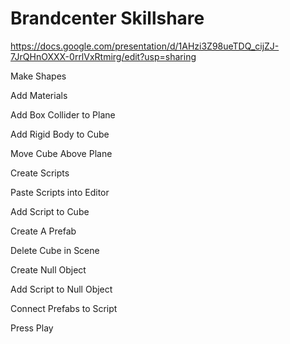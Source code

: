 # Brandcenter Skillshare

https://docs.google.com/presentation/d/1AHzi3Z98ueTDQ_cijZJ-7JrQHnOXXX-0rrlVxRtmirg/edit?usp=sharing

Make Shapes <br/>

Add Materials <br/>

Add Box Collider to Plane <br/>

Add Rigid Body to Cube <br/>

Move Cube Above Plane <br/>

Create Scripts <br/>

Paste Scripts into Editor <br/>

Add Script to Cube <br/>

Create A Prefab <br/>

Delete Cube in Scene <br/>

Create Null Object <br/>

Add Script to Null Object <br/>

Connect Prefabs to Script <br/>

Press Play <br/>
